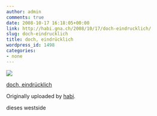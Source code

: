 ```yaml
---
author: admin
comments: true
date: 2008-10-17 16:18:05+00:00
link: http://habi.gna.ch/2008/10/17/doch-eindrucklich/
slug: doch-eindrucklich
title: doch, eindrücklich
wordpress_id: 1498
categories:
- none
---
```



 [![](http://farm4.static.flickr.com/3210/2949810988_acc8d7d919_m.jpg)](http://www.flickr.com/photos/habi/2949810988/)
   

 
  [doch, eindrücklich](http://www.flickr.com/photos/habi/2949810988/)
    

  Originally uploaded by [habi](http://www.flickr.com/people/habi/).
 



dieses westside
  

